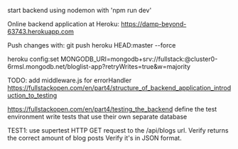 start backend using nodemon with 'npm run dev'

Online backend application at Heroku:
https://damp-beyond-63743.herokuapp.com

Push changes with:
git push heroku HEAD:master --force

heroku config:set MONGODB_URI=mongodb+srv://fullstack:<password>@cluster0-6rmsl.mongodb.net/bloglist-app?retryWrites=true&w=majority



TODO:
add middleware.js for errorHandler
https://fullstackopen.com/en/part4/structure_of_backend_application_introduction_to_testing

https://fullstackopen.com/en/part4/testing_the_backend
define the test environment
write tests that use their own separate database

TEST1: 
use supertest
HTTP GET request to the /api/blogs url.
Verify returns the correct amount of blog posts
Verify it's in JSON format.